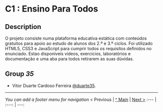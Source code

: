 # C1 : Ensino Para Todos

## Description

O projeto consiste numa plataforma educativa estática com conteúdos gratuitos para apoio ao estudo de alunos dos 2.º e 3.º ciclos. Foi utilizado HTML5, CSS3 e JavaScript para cumprir todos os requisitos definidos no enunciado.
Estao disponiveis videos, exercicios, laboratórios e documentação e uma aba para todos retirarem as suas dúvidas.



## Group _35_



* Vitor Duarte Cardoso Ferreira [@duarte35](https://github.com/duarte35).




---
_You can add a footer menu for navigation_ 
< Previous | [^ Main](../../../) | [Next >](cd2.md)
:--- | :---: | ---: 
